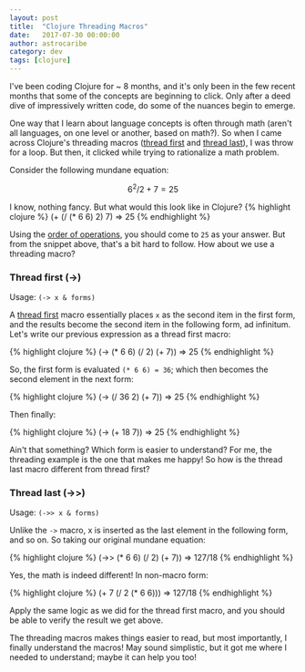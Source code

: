 ```yaml
---
layout: post
title:  "Clojure Threading Macros"
date:   2017-07-30 00:00:00
author: astrocaribe
category: dev
tags: [clojure]
---
```


I've been coding Clojure for ~ 8 months, and it's only been in the few recent
months that some of the concepts are beginning to click. Only after a deed dive
of impressively written code, do some of the nuances begin to emerge.

One way that I learn about language concepts is often through math (aren't all
languages, on one level or another, based on math?). So when I came across
Clojure's threading macros ([thread first][thread-first] and
[thread last][thread-last]), I was throw for a loop. But then, it clicked while
trying to rationalize a math problem.

Consider the following mundane equation:
```math
  6^2 / 2 + 7 = 25
```
I know, nothing fancy. But what would this look like in Clojure?
{% highlight clojure %}
  (+ (/ (* 6 6) 2) 7)
  => 25
{% endhighlight %}

Using the [order of operations][order-of-operations], you should come to `25` as
your answer. But from the snippet above, that's a bit hard to follow. How about
we use a threading macro?

### Thread first (->)
Usage: `(-> x & forms)`  

A [thread first][thread-first] macro essentially places `x` as the second item
in the first form, and the results become the second item in the following form,
ad infinitum. Let's write our previous expression as a thread first macro:

{% highlight clojure %}
  (-> (* 6 6)
      (/ 2)
      (+ 7))
  => 25
{% endhighlight %}

So, the first form is evaluated `(* 6 6) = 36`; which then becomes the second
element in the next form:

{% highlight clojure %}
  (-> (/ 36 2)
      (+ 7))
  => 25
{% endhighlight %}

Then finally:

{% highlight clojure %}
  (-> (+ 18 7))
  => 25
{% endhighlight %}

Ain't that something? Which form is easier to understand? For me, the threading
example is the one that makes me happy! So how is the thread last macro
different from thread first?

### Thread last (->>)
Usage: `(->> x & forms)`  

Unlike the `->` macro, x is inserted as the last element in the following form,
and so on. So taking our original mundane equation:

{% highlight clojure %}
  (->> (* 6 6)
       (/ 2)
       (+ 7))
  => 127/18
{% endhighlight %}

Yes, the math is indeed different! In non-macro form:

{% highlight clojure %}
  (+ 7 (/ 2 (* 6 6)))
  => 127/18
{% endhighlight %}

Apply the same logic as we did for the thread first macro, and you should be
able to verify the result we get above.

The threading macros makes things easier to read, but most importantly, I
finally understand the macros! May sound simplistic, but it got me where I
needed to understand; maybe it can help you too!


[thread-first]: https://clojuredocs.org/clojure.core/-%3E
[thread-last]: https://clojuredocs.org/clojure.core/-%3E%3E
[order-of-operations]: https://en.wikipedia.org/wiki/Order_of_operations#Mnemonics
